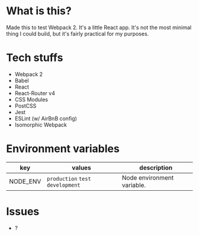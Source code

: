 # What is this?

Made this to test Webpack 2. It's a little React app. It's not the most minimal thing I could build, but it's fairly practical for my purposes.

# Tech stuffs

- Webpack 2
- Babel
- React
- React-Router v4
- CSS Modules
- PostCSS
- Jest
- ESLint (w/ AirBnB config)
- Isomorphic Webpack

# Environment variables

| key           | values | description                                          |
|---------------|------------------------------------------------------|-----|
| NODE_ENV | `production` `test` `development` | Node environment variable. |

# Issues

- ?

